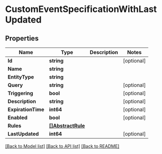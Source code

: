 # CustomEventSpecificationWithLastUpdated

## Properties

Name | Type | Description | Notes
------------ | ------------- | ------------- | -------------
**Id** | **string** |  | [optional] 
**Name** | **string** |  | 
**EntityType** | **string** |  | 
**Query** | **string** |  | [optional] 
**Triggering** | **bool** |  | [optional] 
**Description** | **string** |  | [optional] 
**ExpirationTime** | **int64** |  | [optional] 
**Enabled** | **bool** |  | [optional] 
**Rules** | [**[]AbstractRule**](AbstractRule.md) |  | 
**LastUpdated** | **int64** |  | [optional] 

[[Back to Model list]](../README.md#documentation-for-models) [[Back to API list]](../README.md#documentation-for-api-endpoints) [[Back to README]](../README.md)



